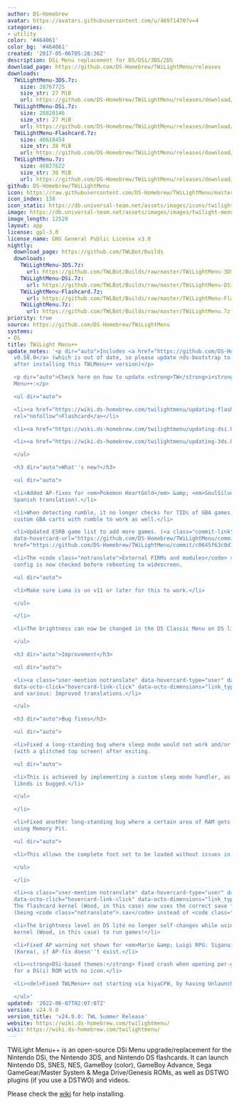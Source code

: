 ```yaml
---
author: DS-Homebrew
avatar: https://avatars.githubusercontent.com/u/46971470?v=4
categories:
- utility
color: '#464061'
color_bg: '#464061'
created: '2017-05-06T05:28:36Z'
description: DSi Menu replacement for DS/DSi/3DS/2DS
download_page: https://github.com/DS-Homebrew/TWiLightMenu/releases
downloads:
  TWiLightMenu-3DS.7z:
    size: 28767725
    size_str: 27 MiB
    url: https://github.com/DS-Homebrew/TWiLightMenu/releases/download/v24.9.0/TWiLightMenu-3DS.7z
  TWiLightMenu-DSi.7z:
    size: 28820146
    size_str: 27 MiB
    url: https://github.com/DS-Homebrew/TWiLightMenu/releases/download/v24.9.0/TWiLightMenu-DSi.7z
  TWiLightMenu-Flashcard.7z:
    size: 40618454
    size_str: 38 MiB
    url: https://github.com/DS-Homebrew/TWiLightMenu/releases/download/v24.9.0/TWiLightMenu-Flashcard.7z
  TWiLightMenu.7z:
    size: 40827622
    size_str: 38 MiB
    url: https://github.com/DS-Homebrew/TWiLightMenu/releases/download/v24.9.0/TWiLightMenu.7z
github: DS-Homebrew/TWiLightMenu
icon: https://raw.githubusercontent.com/DS-Homebrew/TWiLightMenu/master/booter/Twilight%2B%2B-animated%20icon-fix.gif
icon_index: 138
icon_static: https://db.universal-team.net/assets/images/icons/twilight-menu.png
image: https://db.universal-team.net/assets/images/images/twilight-menu.png
image_length: 12520
layout: app
license: gpl-3.0
license_name: GNU General Public License v3.0
nightly:
  download_page: https://github.com/TWLBot/Builds
  downloads:
    TWiLightMenu-3DS.7z:
      url: https://github.com/TWLBot/Builds/raw/master/TWiLightMenu-3DS.7z
    TWiLightMenu-DSi.7z:
      url: https://github.com/TWLBot/Builds/raw/master/TWiLightMenu-DSi.7z
    TWiLightMenu-Flashcard.7z:
      url: https://github.com/TWLBot/Builds/raw/master/TWiLightMenu-Flashcard.7z
    TWiLightMenu.7z:
      url: https://github.com/TWLBot/Builds/raw/master/TWiLightMenu.7z
priority: true
source: https://github.com/DS-Homebrew/TWiLightMenu
systems:
- DS
title: TWiLight Menu++
update_notes: '<p dir="auto">Includes <a href="https://github.com/DS-Homebrew/nds-bootstrap/releases/tag/v0.58.0">nds-bootstrap
  v0.58.0</a> (which is out of date, so please update nds-bootstrap to <a href="https://github.com/DS-Homebrew/nds-bootstrap/releases/tag/v0.58.1">v0.58.1</a>
  after installing this TWLMenu++ version)</p>

  <p dir="auto">Check here on how to update <strong>TW</strong>i<strong>L</strong>ight
  Menu++:</p>

  <ul dir="auto">

  <li><a href="https://wiki.ds-homebrew.com/twilightmenu/updating-flashcard.html"
  rel="nofollow">Flashcard</a></li>

  <li><a href="https://wiki.ds-homebrew.com/twilightmenu/updating-dsi.html" rel="nofollow">DSi</a></li>

  <li><a href="https://wiki.ds-homebrew.com/twilightmenu/updating-3ds.html" rel="nofollow">3DS</a></li>

  </ul>

  <h3 dir="auto">What''s new?</h3>

  <ul dir="auto">

  <li>Added AP-fixes for <em>Pokemon HeartGold</em> &amp; <em>SoulSilver</em> (Latin
  Spanish translation).</li>

  <li>When detecting rumble, it no longer checks for TIDs of GBA games, in order for
  custom GBA carts with rumble to work as well.</li>

  <li>Updated ESRB game list to add more games. (<a class="commit-link" data-hovercard-type="commit"
  data-hovercard-url="https://github.com/DS-Homebrew/TWiLightMenu/commit/c0645f63c0d115588e9975d98ad08ef6aea7ae14/hovercard"
  href="https://github.com/DS-Homebrew/TWiLightMenu/commit/c0645f63c0d115588e9975d98ad08ef6aea7ae14"><tt>c0645f6</tt></a>)</li>

  <li>The <code class="notranslate">External FIRMs and modules</code> setting in Luma
  config is now checked before rebooting to widescreen.

  <ul dir="auto">

  <li>Make sure Luma is on v11 or later for this to work.</li>

  </ul>

  </li>

  <li>The brightness can now be changed in the DS Classic Menu on DS lite consoles!</li>

  </ul>

  <h3 dir="auto">Improvement</h3>

  <ul dir="auto">

  <li><a class="user-mention notranslate" data-hovercard-type="user" data-hovercard-url="/users/Epicpkmn11/hovercard"
  data-octo-click="hovercard-link-click" data-octo-dimensions="link_type:self" href="https://github.com/Epicpkmn11">@Epicpkmn11</a>
  and various: Improved translations.</li>

  </ul>

  <h3 dir="auto">Bug fixes</h3>

  <ul dir="auto">

  <li>Fixed a long-standing bug where sleep mode would not work and/or cause a crash
  (with a glitched top screen) after exiting.

  <ul dir="auto">

  <li>This is achieved by implementing a custom sleep mode handler, as the one in
  libnds is bugged.</li>

  </ul>

  </li>

  <li>Fixed another long-standing bug where a certain area of RAM gets cleared while
  using Memory Pit.

  <ul dir="auto">

  <li>This allows the complete font set to be loaded without issues in Memory Pit.</li>

  </ul>

  </li>

  <li><a class="user-mention notranslate" data-hovercard-type="user" data-hovercard-url="/users/lifehackerhansol/hovercard"
  data-octo-click="hovercard-link-click" data-octo-dimensions="link_type:self" href="https://github.com/lifehackerhansol">@lifehackerhansol</a>:
  The flashcard kernel (Wood, in this case) now uses the correct save file extension
  (being <code class="notranslate">.sav</code> instead of <code class="notranslate">.nds.sav</code>).</li>

  <li>The brightness level on DS lite no longer self-changes while using the flashcard
  kernel (Wood, in this case) to run games!</li>

  <li>Fixed AP warning not shown for <em>Mario &amp; Luigi RPG: Siganui Partner</em>
  (Korea), if AP-fix doesn''t exist.</li>

  <li><strong>DSi-based themes:</strong> Fixed crash when opening per-game settings
  for a DS(i) ROM with no icon.</li>

  <li><del>Fixed TWLMenu++ not starting via hiyaCFW, by having Unlaunch start it instead.</del></li>

  </ul>'
updated: '2022-06-07T02:07:07Z'
version: v24.9.0
version_title: 'v24.9.0: TWL Summer Release'
website: https://wiki.ds-homebrew.com/twilightmenu/
wiki: https://wiki.ds-homebrew.com/twilightmenu/
---
```

TWiLight Menu++ is an open-source DSi Menu upgrade/replacement for the Nintendo DSi, the Nintendo 3DS, and Nintendo DS flashcards. It can launch Nintendo DS, SNES, NES, GameBoy (color), GameBoy Advance, Sega GameGear/Master System & Mega Drive/Genesis ROMs, as well as DSTWO plugins (if you use a DSTWO) and videos.

Please check the [wiki](https://wiki.ds-homebrew.com/twilightmenu/) for help installing.